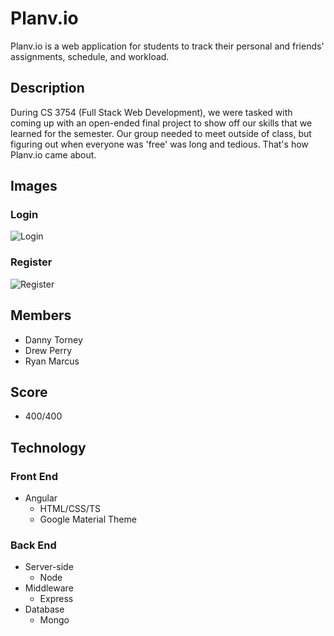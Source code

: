 # Planv.io
Planv.io is a web application for students to track their personal and friends' assignments, schedule, and workload.

## Description
During CS 3754 (Full Stack Web Development), we were tasked with coming up with an open-ended final project to show off our skills that we learned for the semester. Our group needed to meet outside of class, but figuring out when everyone was 'free' was long and tedious. That's how Planv.io came about.

## Images
### Login
![Login](login.png)
### Register
![Register](register.png)

## Members
* Danny Torney
* Drew Perry
* Ryan Marcus

## Score
* 400/400

## Technology
### Front End
* Angular  
  * HTML/CSS/TS
  * Google Material Theme
### Back End
* Server-side 
   * Node
* Middleware
   * Express
* Database
   * Mongo

 


